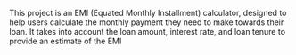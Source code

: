 This project is an EMI (Equated Monthly Installment) calculator, designed to help users calculate the monthly payment they need to make towards their loan. It takes into account the loan amount, interest rate, and loan tenure to provide an estimate of the EMI
